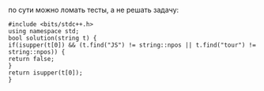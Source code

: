 по сути можно ломать тесты, а не решать задачу: 

    #include <bits/stdc++.h>
    using namespace std;
    bool solution(string t) {
    if(isupper(t[0]) && (t.find("JS") != string::npos || t.find("tour") != string::npos)) {
    return false;
    }
    return isupper(t[0]);
    }
